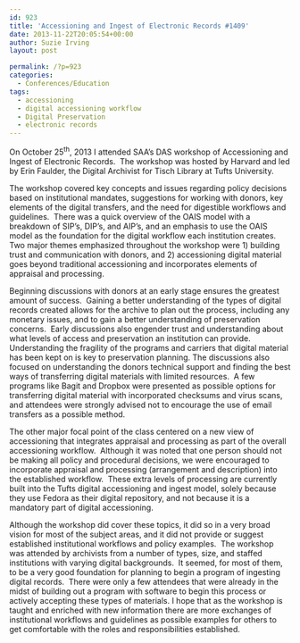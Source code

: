 ```yaml
---
id: 923
title: 'Accessioning and Ingest of Electronic Records #1409'
date: 2013-11-22T20:05:54+00:00
author: Suzie Irving
layout: post

permalink: /?p=923
categories:
  - Conferences/Education
tags:
  - accessioning
  - digital accessioning workflow
  - Digital Preservation
  - electronic records
---
```

On October 25<sup>th</sup>, 2013 I attended SAA’s DAS workshop of Accessioning and Ingest of Electronic Records.  The workshop was hosted by Harvard and led by Erin Faulder, the Digital Archivist for Tisch Library at Tufts University.

The workshop covered key concepts and issues regarding policy decisions based on institutional mandates, suggestions for working with donors, key elements of the digital transfers, and the need for digestible workflows and guidelines.  There was a quick overview of the OAIS model with a breakdown of SIP’s, DIP’s, and AIP’s, and an emphasis to use the OAIS model as the foundation for the digital workflow each institution creates.  Two major themes emphasized throughout the workshop were 1) building trust and communication with donors, and 2) accessioning digital material goes beyond traditional accessioning and incorporates elements of appraisal and processing.<!--more-->

Beginning discussions with donors at an early stage ensures the greatest amount of success.  Gaining a better understanding of the types of digital records created allows for the archive to plan out the process, including any monetary issues, and to gain a better understanding of preservation concerns.  Early discussions also engender trust and understanding about what levels of access and preservation an institution can provide.  Understanding the fragility of the programs and carriers that digital material has been kept on is key to preservation planning. The discussions also focused on understanding the donors technical support and finding the best ways of transferring digital materials with limited resources.  A few programs like Bagit and Dropbox were presented as possible options for transferring digital material with incorporated checksums and virus scans, and attendees were strongly advised not to encourage the use of email transfers as a possible method.

The other major focal point of the class centered on a new view of accessioning that integrates appraisal and processing as part of the overall accessioning workflow.  Although it was noted that one person should not be making all policy and procedural decisions, we were encouraged to incorporate appraisal and processing (arrangement and description) into the established workflow.  These extra levels of processing are currently built into the Tufts digital accessioning and ingest model, solely because they use Fedora as their digital repository, and not because it is a mandatory part of digital accessioning.

Although the workshop did cover these topics, it did so in a very broad vision for most of the subject areas, and it did not provide or suggest established institutional workflows and policy examples.  The workshop was attended by archivists from a number of types, size, and staffed institutions with varying digital backgrounds.  It seemed, for most of them, to be a very good foundation for planning to begin a program of ingesting digital records.  There were only a few attendees that were already in the midst of building out a program with software to begin this process or actively accepting these types of materials. I hope that as the workshop is taught and enriched with new information there are more exchanges of institutional workflows and guidelines as possible examples for others to get comfortable with the roles and responsibilities established.